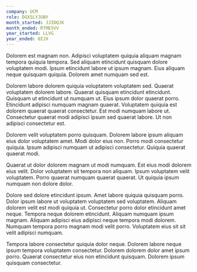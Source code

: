 ```yaml
---
company: UCM
role: DGXSLYJGNY
month_started: JJIDQJK
month_ended: RTMESVV
year_started: LLVG
year_ended: OIJX
---
```


Dolorem est magnam non. Adipisci voluptatem quiquia aliquam magnam tempora quiquia tempora. Sed aliquam etincidunt quisquam dolore voluptatem modi. Ipsum etincidunt labore ut ipsum magnam. Eius aliquam neque quisquam quiquia. Dolorem amet numquam sed est.

Dolorem labore dolorem quiquia voluptatem voluptatem sed. Quaerat voluptatem dolorem labore. Quaerat quisquam etincidunt etincidunt. Quisquam ut etincidunt ut numquam ut. Eius ipsum dolor quaerat porro. Etincidunt adipisci numquam magnam quaerat. Voluptatem quiquia est dolorem quaerat quaerat consectetur. Est modi numquam labore ut. Consectetur quaerat modi adipisci ipsum sed quaerat labore. Ut non adipisci consectetur est.

Dolorem velit voluptatem porro quisquam. Dolorem labore ipsum aliquam eius dolor voluptatem amet. Modi dolor eius non. Porro modi consectetur quiquia. Ipsum adipisci numquam ut adipisci consectetur. Quiquia quaerat quaerat modi.

Quaerat ut dolor dolorem magnam ut modi numquam. Est eius modi dolorem eius velit. Dolor voluptatem sit tempora non aliquam. Ipsum voluptatem velit voluptatem. Porro quaerat numquam quaerat quaerat. Ut quiquia ipsum numquam non dolore dolor.

Dolore sed dolore etincidunt ipsum. Amet labore quiquia quisquam porro. Dolor ipsum labore ut voluptatem voluptatem sed voluptatem. Aliquam dolorem velit est modi quiquia ut. Consectetur porro dolor etincidunt amet neque. Tempora neque dolorem etincidunt. Aliquam numquam ipsum magnam. Aliquam adipisci eius adipisci neque tempora modi dolorem. Numquam tempora porro magnam modi velit porro. Voluptatem eius sit sit velit adipisci numquam.

Tempora labore consectetur quiquia dolor neque. Dolorem labore neque ipsum tempora voluptatem consectetur. Dolorem dolorem dolor amet ipsum porro. Quaerat consectetur eius non etincidunt quisquam. Dolorem ipsum quisquam consectetur.
    